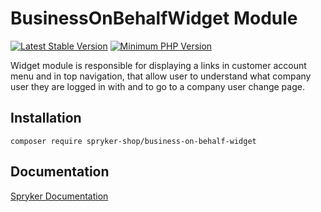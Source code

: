 # BusinessOnBehalfWidget Module
[![Latest Stable Version](https://poser.pugx.org/spryker-shop/business-on-behalf-widget/v/stable.svg)](https://packagist.org/packages/spryker-shop/business-on-behalf-widget)
[![Minimum PHP Version](https://img.shields.io/badge/php-%3E%3D%208.2-8892BF.svg)](https://php.net/)

Widget module is responsible for displaying a
links in customer account menu and in top navigation,
that allow user to understand what company user they are
logged in with and to go to a company user change page.

## Installation

```
composer require spryker-shop/business-on-behalf-widget
```

## Documentation

[Spryker Documentation](https://docs.spryker.com)
